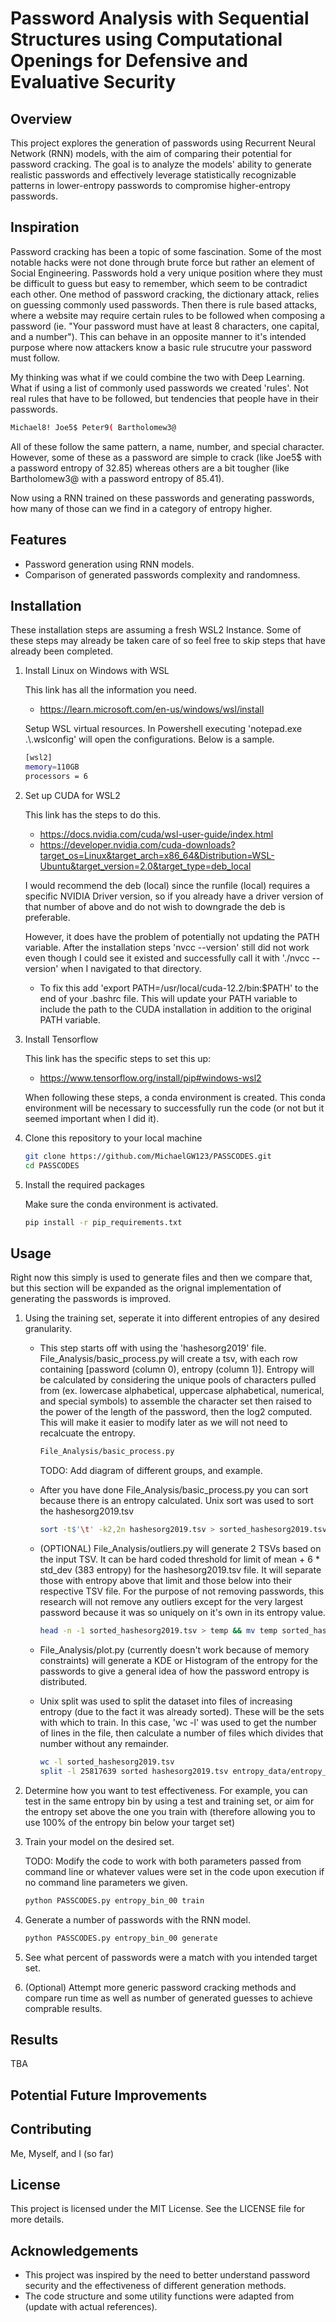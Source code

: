 # Password Analysis with Sequential Structures using Computational Openings for Defensive and Evaluative Security

## Overview

This project explores the generation of passwords using Recurrent Neural Network (RNN) models, with the aim of comparing their potential for password cracking. The goal is to analyze the models' ability to generate realistic passwords and effectively leverage statistically recognizable patterns in lower-entropy passwords to compromise higher-entropy passwords.

## Inspiration

Password cracking has been a topic of some fascination. Some of the most notable hacks were not done through brute force but rather an element of Social Engineering. Passwords hold a very unique position where they must be difficult to guess but easy to remember, which seem to be contradict each other. One method of password cracking, the dictionary attack, relies on guessing commonly used passwords. Then there is rule based attacks, where a website may require certain rules to be followed when composing a password (ie. "Your password must have at least 8 characters, one capital, and a number"). This can behave in an opposite manner to it's intended purpose where now attackers know a basic rule strucutre your password must follow.

My thinking was what if we could combine the two with Deep Learning. What if using a list of commonly used passwords we created 'rules'. Not real rules that have to be followed, but tendencies that people have in their passwords.

```bash
Michael8! Joe5$ Peter9( Bartholomew3@
```

All of these follow the same pattern, a name, number, and special character. However, some of these as a password are simple to crack (like Joe5$ with a password entropy of 32.85) whereas others are a bit tougher (like Bartholomew3@ with a password entropy of 85.41).

Now using a RNN trained on these passwords and generating passwords, how many of those can we find in a category of entropy higher.

## Features

- Password generation using RNN models.
- Comparison of generated passwords complexity and randomness.

## Installation

These installation steps are assuming a fresh WSL2 Instance. Some of these steps may already be taken care of so feel free to skip steps that have already been completed.

1. Install Linux on Windows with WSL

   This link has all the information you need.

   - https://learn.microsoft.com/en-us/windows/wsl/install

   Setup WSL virtual resources. In Powershell executing 'notepad.exe .\\.wslconfig' will open the configurations. Below is a sample.

   ```bash
   [wsl2]
   memory=110GB
   processors = 6
   ```

2. Set up CUDA for WSL2

   This link has the steps to do this.

   - https://docs.nvidia.com/cuda/wsl-user-guide/index.html
   - https://developer.nvidia.com/cuda-downloads?target_os=Linux&target_arch=x86_64&Distribution=WSL-Ubuntu&target_version=2.0&target_type=deb_local

   I would recommend the deb (local) since the runfile (local) requires a specific NVIDIA Driver version, so if you already have a driver version of that number of above and do not wish to downgrade the deb is preferable.

   However, it does have the problem of potentially not updating the PATH variable. After the installation steps 'nvcc --version' still did not work even though I could see it existed and successfully call it with './nvcc --version' when I navigated to that directory.

   - To fix this add 'export PATH=/usr/local/cuda-12.2/bin:$PATH' to the end of your .bashrc file. This will update your PATH variable to include the path to the CUDA installation in addition to the original PATH variable.

3. Install Tensorflow

   This link has the specific steps to set this up:

   - https://www.tensorflow.org/install/pip#windows-wsl2

   When following these steps, a conda environment is created. This conda environment will be necessary to successfully run the code (or not but it seemed important when I did it).

4. Clone this repository to your local machine

   ```bash
   git clone https://github.com/MichaelGW123/PASSCODES.git
   cd PASSCODES
   ```

5. Install the required packages

   Make sure the conda environment is activated.

   ```bash
   pip install -r pip_requirements.txt
   ```

## Usage

Right now this simply is used to generate files and then we compare that, but this section will be expanded as the orignal implementation of generating the passwords is improved.

1. Using the training set, seperate it into different entropies of any desired granularity.

   - This step starts off with using the 'hashesorg2019' file. File_Analysis/basic_process.py will create a tsv, with each row containing [password (column 0), entropy (column 1)]. Entropy will be calculated by considering the unique pools of characters pulled from (ex. lowercase alphabetical, uppercase alphabetical, numerical, and special symbols) to assemble the character set then raised to the power of the length of the password, then the log2 computed. This will make it easier to modify later as we will not need to recalcuate the entropy.

     ```bash
     File_Analysis/basic_process.py
     ```

     TODO: Add diagram of different groups, and example.

   - After you have done File_Analysis/basic_process.py you can sort because there is an entropy calculated. Unix sort was used to sort the hashesorg2019.tsv

     ```bash
     sort -t$'\t' -k2,2n hashesorg2019.tsv > sorted_hashesorg2019.tsv
     ```

   - (OPTIONAL) File_Analysis/outliers.py will generate 2 TSVs based on the input TSV. It can be hard coded threshold for limit of mean + 6 \* std_dev (383 entropy) for the hashesorg2019.tsv file. It will separate those with entropy above that limit and those below into their respective TSV file. For the purpose of not removing passwords, this research will not remove any outliers except for the very largest password because it was so uniquely on it's own in its entropy value.

     ```bash
     head -n -1 sorted_hashesorg2019.tsv > temp && mv temp sorted_hashesorg2019.tsv
     ```

   - File_Analysis/plot.py (currently doesn't work because of memory constraints) will generate a KDE or Histogram of the entropy for the passwords to give a general idea of how the password entropy is distributed.

   - Unix split was used to split the dataset into files of increasing entropy (due to the fact it was already sorted). These will be the sets with which to train. In this case, 'wc -l' was used to get the number of lines in the file, then calculate a number of files which divides that number without any remainder.

     ```bash
     wc -l sorted_hashesorg2019.tsv
     split -l 25817639 sorted hashesorg2019.tsv entropy_data/entropy_bin
     ```

2. Determine how you want to test effectiveness. For example, you can test in the same entropy bin by using a test and training set, or aim for the entropy set above the one you train with (therefore allowing you to use 100% of the entropy bin below your target set)

3. Train your model on the desired set.

   TODO: Modify the code to work with both parameters passed from command line or whatever values were set in the code upon execution if no command line parameters we given.

   ```bash
   python PASSCODES.py entropy_bin_00 train
   ```

4. Generate a number of passwords with the RNN model.

   ```bash
   python PASSCODES.py entropy_bin_00 generate
   ```

5. See what percent of passwords were a match with you intended target set.

6. (Optional) Attempt more generic password cracking methods and compare run time as well as number of generated guesses to achieve comprable results.

## Results

TBA

## Potential Future Improvements

## Contributing

Me, Myself, and I (so far)

## License

This project is licensed under the MIT License. See the LICENSE file for more details.

## Acknowledgements

- This project was inspired by the need to better understand password security and the effectiveness of different generation methods.
- The code structure and some utility functions were adapted from (update with actual references).
